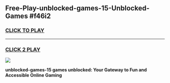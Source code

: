 
## Free-Play-unblocked-games-15-Unblocked-Games #f46i2
<h3>
<a href="https://news.freeplayer.one?title=unblocked-games-15&ref=8M">CLICK TO PLAY</a></h3>
<hr>

<h3>
<a href="https://news.freeplayer.one?title=unblocked-games-15&ref=8M">CLICK 2 PLAY</a>
  
</h3>

<a href="https://news.freeplayer.one?title=unblocked-games-15&ref=8M"><img src="https://clearcache.store/games.png"></a>


**unblocked-games-15 games unblocked: Your Gateway to Fun and Accessible Online Gaming**
